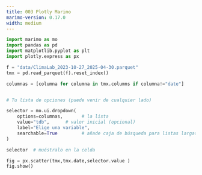 ```yaml
---
title: 003 Plotly Marimo
marimo-version: 0.17.0
width: medium
---
```


```python {.marimo}
import marimo as mo
import pandas as pd
import matplotlib.pyplot as plt
import plotly.express as px
```

```python {.marimo}
f = "data/ClimaLab_2023-10-27_2025-04-30.parquet"
tmx = pd.read_parquet(f).reset_index()
```

```python {.marimo}
columnas = [columna for columna in tmx.columns if columna!="date"]


# Tu lista de opciones (puede venir de cualquier lado)

selector = mo.ui.dropdown(
    options=columnas,       # la lista
    value="tdb",      # valor inicial (opcional)
    label="Elige una variable",
    searchable=True         # añade caja de búsqueda para listas largas
)

selector  # muéstralo en la celda
```

```python {.marimo}
fig = px.scatter(tmx,tmx.date,selector.value )  
fig.show()
```

```python {.marimo}

```